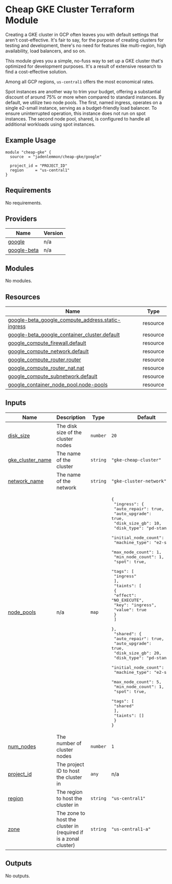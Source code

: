 # Cheap GKE Cluster Terraform Module

Creating a GKE cluster in GCP often leaves you with default settings that aren't cost-effective. It's fair to say, for the purpose of creating clusters for testing and development, there's no need for features like multi-region, high availability, load balancers, and so on.

This module gives you a simple, no-fuss way to set up a GKE cluster that's optimized for development purposes. It's a result of extensive research to find a cost-effective solution.

Among all GCP regions, `us-central1` offers the most economical rates.

Spot instances are another way to trim your budget, offering a substantial discount of around 75% or more when compared to standard instances. By default, we utilize two node pools. The first, named ingress, operates on a single e2-small instance, serving as a budget-friendly load balancer. To ensure uninterrupted operation, this instance does not run on spot instances. The second node pool, shared, is configured to handle all additional workloads using spot instances.

## Example Usage

```
module "cheap-gke" {
  source  = "jadenlemmon/cheap-gke/google"

  project_id = "PROJECT_ID"
  region     = "us-central1"
}
```

<!-- BEGIN_TF_DOCS -->

## Requirements

No requirements.

## Providers

| Name                                                                     | Version |
| ------------------------------------------------------------------------ | ------- |
| <a name="provider_google"></a> [google](#provider_google)                | n/a     |
| <a name="provider_google-beta"></a> [google-beta](#provider_google-beta) | n/a     |

## Modules

No modules.

## Resources

| Name                                                                                                                                                            | Type     |
| --------------------------------------------------------------------------------------------------------------------------------------------------------------- | -------- |
| [google-beta_google_compute_address.static-ingress](https://registry.terraform.io/providers/hashicorp/google-beta/latest/docs/resources/google_compute_address) | resource |
| [google-beta_google_container_cluster.default](https://registry.terraform.io/providers/hashicorp/google-beta/latest/docs/resources/google_container_cluster)    | resource |
| [google_compute_firewall.default](https://registry.terraform.io/providers/hashicorp/google/latest/docs/resources/compute_firewall)                              | resource |
| [google_compute_network.default](https://registry.terraform.io/providers/hashicorp/google/latest/docs/resources/compute_network)                                | resource |
| [google_compute_router.router](https://registry.terraform.io/providers/hashicorp/google/latest/docs/resources/compute_router)                                   | resource |
| [google_compute_router_nat.nat](https://registry.terraform.io/providers/hashicorp/google/latest/docs/resources/compute_router_nat)                              | resource |
| [google_compute_subnetwork.default](https://registry.terraform.io/providers/hashicorp/google/latest/docs/resources/compute_subnetwork)                          | resource |
| [google_container_node_pool.node-pools](https://registry.terraform.io/providers/hashicorp/google/latest/docs/resources/container_node_pool)                     | resource |

## Inputs

| Name                                                                              | Description                                                      | Type     | Default                                                                                                                                                                                                                                                                                                                                                                                                                                                                                                                                                                                                                                                                                                                                             | Required |
| --------------------------------------------------------------------------------- | ---------------------------------------------------------------- | -------- | --------------------------------------------------------------------------------------------------------------------------------------------------------------------------------------------------------------------------------------------------------------------------------------------------------------------------------------------------------------------------------------------------------------------------------------------------------------------------------------------------------------------------------------------------------------------------------------------------------------------------------------------------------------------------------------------------------------------------------------------------- | :------: |
| <a name="input_disk_size"></a> [disk_size](#input_disk_size)                      | The disk size of the cluster nodes                               | `number` | `20`                                                                                                                                                                                                                                                                                                                                                                                                                                                                                                                                                                                                                                                                                                                                                |    no    |
| <a name="input_gke_cluster_name"></a> [gke_cluster_name](#input_gke_cluster_name) | The name of the cluster                                          | `string` | `"gke-cheap-cluster"`                                                                                                                                                                                                                                                                                                                                                                                                                                                                                                                                                                                                                                                                                                                               |    no    |
| <a name="input_network_name"></a> [network_name](#input_network_name)             | The name of the network                                          | `string` | `"gke-cluster-network"`                                                                                                                                                                                                                                                                                                                                                                                                                                                                                                                                                                                                                                                                                                                             |    no    |
| <a name="input_node_pools"></a> [node_pools](#input_node_pools)                   | n/a                                                              | `map`    | <pre>{<br> "ingress": {<br> "auto_repair": true,<br> "auto_upgrade": true,<br> "disk_size_gb": 10,<br> "disk_type": "pd-standard",<br> "initial_node_count": 1,<br> "machine_type": "e2-small",<br> "max_node_count": 1,<br> "min_node_count": 1,<br> "spot": true,<br> "tags": [<br> "ingress"<br> ],<br> "taints": [<br> {<br> "effect": "NO_EXECUTE",<br> "key": "ingress",<br> "value": true<br> }<br> ]<br> },<br> "shared": {<br> "auto_repair": true,<br> "auto_upgrade": true,<br> "disk_size_gb": 20,<br> "disk_type": "pd-standard",<br> "initial_node_count": 1,<br> "machine_type": "e2-small",<br> "max_node_count": 5,<br> "min_node_count": 1,<br> "spot": true,<br> "tags": [<br> "shared"<br> ],<br> "taints": []<br> }<br>}</pre> |    no    |
| <a name="input_num_nodes"></a> [num_nodes](#input_num_nodes)                      | The number of cluster nodes                                      | `number` | `1`                                                                                                                                                                                                                                                                                                                                                                                                                                                                                                                                                                                                                                                                                                                                                 |    no    |
| <a name="input_project_id"></a> [project_id](#input_project_id)                   | The project ID to host the cluster in                            | `any`    | n/a                                                                                                                                                                                                                                                                                                                                                                                                                                                                                                                                                                                                                                                                                                                                                 |   yes    |
| <a name="input_region"></a> [region](#input_region)                               | The region to host the cluster in                                | `string` | `"us-central1"`                                                                                                                                                                                                                                                                                                                                                                                                                                                                                                                                                                                                                                                                                                                                     |    no    |
| <a name="input_zone"></a> [zone](#input_zone)                                     | The zone to host the cluster in (required if is a zonal cluster) | `string` | `"us-central1-a"`                                                                                                                                                                                                                                                                                                                                                                                                                                                                                                                                                                                                                                                                                                                                   |    no    |

## Outputs

No outputs.

<!-- END_TF_DOCS -->
